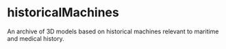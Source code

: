 # historicalMachines
An archive of 3D models based on historical machines relevant to maritime and medical history. 
